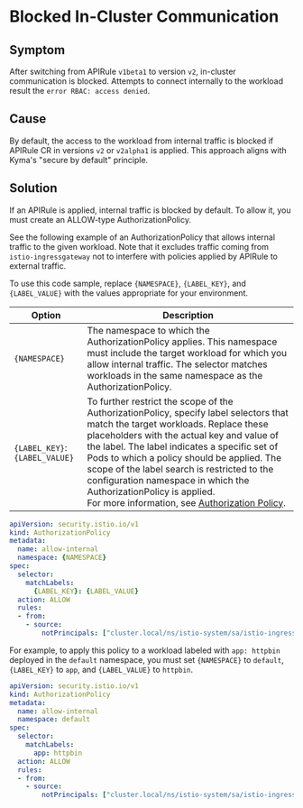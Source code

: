 # Blocked In-Cluster Communication

## Symptom
After switching from APIRule `v1beta1` to version `v2`, in-cluster communication is blocked. Attempts to connect internally to the workload result the `error RBAC: access denied`.

## Cause

By default, the access to the workload from internal traffic is blocked if APIRule CR in versions `v2` or `v2alpha1` is applied.
This approach aligns with Kyma's "secure by default" principle.

## Solution

If an APIRule is applied, internal traffic is blocked by default. To allow it, you must create an ALLOW-type AuthorizationPolicy.

See the following example of an AuthorizationPolicy that allows internal traffic to the given workload. Note that it excludes traffic coming from `istio-ingressgateway` not to interfere with policies applied by APIRule to external traffic.

To use this code sample, replace `{NAMESPACE}`, `{LABEL_KEY}`, and `{LABEL_VALUE}` with the values appropriate for your environment.

| Option  | Description  |
|---|---|
|`{NAMESPACE}`   | The namespace to which the AuthorizationPolicy applies. This namespace must include the target workload for which you allow internal traffic. The selector matches workloads in the same namespace as the AuthorizationPolicy. |
|`{LABEL_KEY}`:`{LABEL_VALUE}`  | To further restrict the scope of the AuthorizationPolicy, specify label selectors that match the target workloads. Replace these placeholders with the actual key and value of the label.  The label indicates a specific set of Pods to which a policy should be applied. The scope of the label search is restricted to the configuration namespace in which the AuthorizationPolicy is applied. <br>For more information, see [Authorization Policy](https://istio.io/latest/docs/reference/config/security/authorization-policy/).|

```yaml
apiVersion: security.istio.io/v1
kind: AuthorizationPolicy
metadata:
  name: allow-internal
  namespace: {NAMESPACE}
spec:
  selector:
    matchLabels:
      {LABEL_KEY}: {LABEL_VALUE}
  action: ALLOW
  rules:
  - from:
    - source:
        notPrincipals: ["cluster.local/ns/istio-system/sa/istio-ingressgateway-service-account"]
```

For example, to apply this policy to a workload labeled with `app: httpbin` deployed in the `default` namespace, you must set `{NAMESPACE}` to `default`, `{LABEL_KEY}` to `app`, and `{LABEL_VALUE}` to `httpbin`.

```yaml
apiVersion: security.istio.io/v1
kind: AuthorizationPolicy
metadata:
  name: allow-internal
  namespace: default
spec:
  selector:
    matchLabels:
      app: httpbin
  action: ALLOW
  rules:
  - from:
    - source:
        notPrincipals: ["cluster.local/ns/istio-system/sa/istio-ingressgateway-service-account"]
```